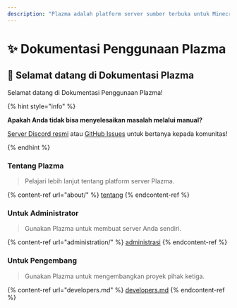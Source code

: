 ```yaml
---
description: "Plazma adalah platform server sumber terbuka untuk Minecraft: Java Edition yang menggabungkan optimisasi eksperimental berbasis kertas dan berbagai mekanisme permainan yang disesuaikan pengguna."
---
```


# ✨ Dokumentasi Penggunaan Plazma

## 👋 Selamat datang di Dokumentasi Plazma

Selamat datang di Dokumentasi Penggunaan Plazma!

{% hint style="info" %}

**Apakah Anda tidak bisa menyelesaikan masalah melalui manual?**

[Server Discord resmi](https://discord.gg/MmfC52K8A8) atau [GitHub Issues](https://github.com/PlazmaMC/PlazmaBukkit/issues) untuk bertanya kepada komunitas!

{% endhint %}

### Tentang Plazma

> Pelajari lebih lanjut tentang platform server Plazma.

{% content-ref url="about/" %}
[tentang](about/)
{% endcontent-ref %}

### Untuk Administrator

> Gunakan Plazma untuk membuat server Anda sendiri.

{% content-ref url="administration/" %}
[administrasi](administration/)
{% endcontent-ref %}

### Untuk Pengembang

> Gunakan Plazma untuk mengembangkan proyek pihak ketiga.

{% content-ref url="developers.md" %}
[developers.md](developers.md)
{% endcontent-ref %}
